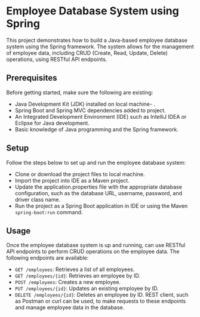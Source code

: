 # Employee Database System using Spring
This project demonstrates how to build a Java-based employee database system using the Spring framework. The system allows for the management of employee data, including CRUD (Create, Read, Update, Delete) operations, using RESTful API endpoints.

## Prerequisites
Before getting started, make sure the following are existing:

- Java Development Kit (JDK) installed on local machine- .
- Spring Boot and Spring MVC dependencies added to project.
- An Integrated Development Environment (IDE) such as IntelliJ IDEA or Eclipse for Java development.
- Basic knowledge of Java programming and the Spring framework.

## Setup
Follow the steps below to set up and run the employee database system:

- Clone or download the project files to local machine.
- Import the project into IDE as a Maven project.
- Update the application.properties file with the appropriate database configuration, such as the database URL, username, password, and driver class name.
- Run the project as a Spring Boot application in IDE or using the Maven `spring-boot:run` command.

## Usage
Once the employee database system is up and running, can use RESTful API endpoints to perform CRUD operations on the employee data. The following endpoints are available:

- `GET /employees`: Retrieves a list of all employees.
- `GET /employees/{id}`: Retrieves an employee by ID.
- `POST /employees`: Creates a new employee.
- `PUT /employees/{id}`: Updates an existing employee by ID.
- `DELETE /employees/{id}`: Deletes an employee by ID.
REST client, such as Postman or curl can be used, to make requests to these endpoints and manage employee data in the database.
